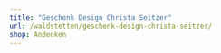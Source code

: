 ```yaml
---
title: "Geschenk Design Christa Seitzer"
url: /waldstetten/geschenk-design-christa-seitzer/
shop: Andenken
---
```

